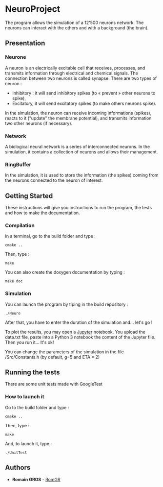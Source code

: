 # NeuroProject

The program allows the simulation of a 12'500 neurons network. The neurons can interact with the others and with a background (the brain).



## Presentation

### Neurone

A neuron is an electrically excitable cell that receives, processes, and transmits information through electrical and chemical signals. The connection between two neurons is called synapse. There are two types of neuron :
- Inhibitory : it will send inhibitory spikes (to « prevent » other neurons to spike),
- Excitatory, it will send excitatory spikes (to make others neurons spike). 

In the simulation, the neuron can receive incoming informations (spikes), reacts to it ("update" the membrane potential), and transmits information two other neurons (if necessary).


### Network

A biological neural network is a series of interconnected neurons. In the simulation, it contains a collection of neurons and allows their management.


### RingBuffer

In the simulation, it is used to store the information (the spikes) coming from the neurons connected to the neuron of interest.



## Getting Started

These instructions will give you instructions to run the program, the tests and how to make the documentation.


### Compilation

In a terminal, go to the build folder and type :

```
cmake ..
```

Then, type :

```
make
```

You can also create the doxygen documentation by typing :
```
make doc 
```

### Simulation

You can launch the program by tiping in the build repository : 

```
./Neuro
```

After that, you have to enter the duration of the simulation and... let's go !

To plot the results, you may open a [Jupyter](https://try.jupyter.org/) notebook. You upload the data.txt file, paste into a Python 3 notebook the content of the Jupyter file. Then you run it... It's ok!

You can change the parameters of the simulation in the file /Src/Constants.h (by default, g=5 and ETA = 2)


## Running the tests

There are some unit tests made with GoogleTest

### How to launch it 

Go to the build folder and type : 

```
cmake ..
```

Then, type :

```
make
```

And, to launch it, type :

```
./UnitTest
```



## Authors

* **Romain GROS** - [RomGR](https://c4science.ch/p/RomGR/)

